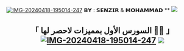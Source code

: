 <a href="https://ibb.co/2YyDnqj"><img src="https://i.ibb.co/3Y7Dr10/IMG-20240418-195014-247.jpg" alt="IMG-20240418-195014-247" border="0"></a>                   𝗕𝗬 : 𝗦𝗘𝗡𝗭𝗜𝗥 & 𝗠𝗢𝗛𝗔𝗠𝗠𝗔𝗗 **
<a href="https://www.youtube.com/watch?v=dQw4w9WgXcQ"><img src="https://user-images.githubusercontent.com/73097560/115834477-dbab4500-a447-11eb-908a-139a6edaec5c.gif"></a>

<h2 align="center">
   「 السورس الأول بمميزات لاحصر لها 🤸‍♂️ 」
<a href="https://ibb.co/2YyDnqj"><img src="https://i.ibb.co/3Y7Dr10/IMG-20240418-195014-247.jpg" alt="IMG-20240418-195014-247" border="0"></a>                    
<a href="https://www.youtube.com/watch?v=dQw4w9WgXcQ"><img src="https://user-images.githubusercontent.com/73097560/115834477-dbab4500-a447-11eb-908a-139a6edaec5c.gif"></a>

